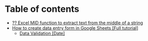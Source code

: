 # Table of contents

* [?? Excel MID function to extract text from the middle of a string](README.md)
* [How to create data entry form in Google Sheets \[Full tutorial\]](how-to-create-data-entry-form-in-google-sheets-full-tutorial/README.md)
  * [Data Validation \[Date\]](how-to-create-data-entry-form-in-google-sheets-full-tutorial/data-validation-date.md)
